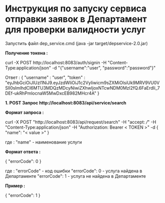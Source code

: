 ﻿# Инструкция по запуску сервиса отправки заявок в Департамент для проверки валидности услуг

Запустить файл dep_service.cmd (java -jar target/depservice-2.0.jar)

<b>Получение токена : </b>

curl -X POST http://localhost:8083/auth/signin -H "Content-Type:application/json" -d "{\"username\":\"user\", \"password\":\"password\"}"

Ответ : 
{
  "username" : "user",
  "token" : "eyJhbGciOiJIUzI1NiJ9.eyJzdWIiOiJ1c2VyIiwicm9sZXMiOlsiUk9MRV9VU0VSIl0sImlhdCI6MTU3MDQzMDcyNiwiZXhwIjoxNTcwNDM0MzI2fQ.6FaErdIi_7DEf-ukRhPmlocnaW5MwDxcEB982MHcr4A"
}

<b>1. POST Запрос http://localhost:8083/api/service/search</b>

<b>Формат запроса : </b>

curl -X POST "http://localhost:8083/api/request/search" -H "accept: */*" -H "Content-Type:application/json" 
-H "Authorization: Bearer < TOKEN >" -d { \"name\": \"< value >\" }

где :
  "name" - наименование услуги

<b>Формат ответа : </b>

{
  "errorCode": 0
}

где :
   "errorCode" - код ошибки
	   "errorCode": 0 - услуга найдена в Департаменте
	   "errorCode": 1 - услуга не найдена в Департаменте

<b>Пример :</b>

{
  "errorCode": 1
}